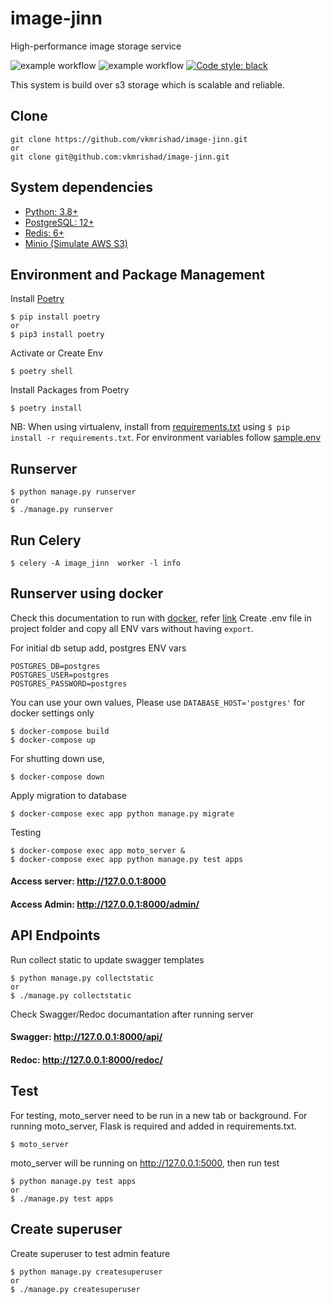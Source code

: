 # image-jinn
High-performance image storage service

![example workflow](https://github.com/vkmrishad/image-jinn/actions/workflows/black.yaml/badge.svg?branch=main)
![example workflow](https://github.com/vkmrishad/image-jinn/actions/workflows/django-ci.yaml/badge.svg?branch=main)
<a href="https://github.com/psf/black"><img alt="Code style: black" src="https://img.shields.io/badge/code%20style-black-000000.svg"></a>

This system is build over s3 storage which is scalable and reliable.

## Clone

    git clone https://github.com/vkmrishad/image-jinn.git
    or
    git clone git@github.com:vkmrishad/image-jinn.git

## System dependencies

* [Python: 3.8+](https://www.python.org/downloads/)
* [PostgreSQL: 12+](https://www.postgresql.org/download/)
* [Redis: 6+](https://redis.io/docs/getting-started/installation/)
* [Minio (Simulate AWS S3)](https://min.io/download)

## Environment and Package Management
Install [Poetry](https://python-poetry.org/)

    $ pip install poetry
    or
    $ pip3 install poetry

Activate or Create Env

    $ poetry shell

Install Packages from Poetry

    $ poetry install

NB: When using virtualenv, install from [requirements.txt](/requirements.txt) using `$ pip install -r requirements.txt`.
For environment variables follow [sample.env](/sample.env)

## Runserver

    $ python manage.py runserver
    or
    $ ./manage.py runserver

## Run Celery

    $ celery -A image_jinn  worker -l info

## Runserver using docker
Check this documentation to run with [docker](https://docs.docker.com/desktop/), refer [link](https://docs.docker.com/samples/django/)
Create .env file in project folder and copy all ENV vars without having `export`.

For initial db setup add, postgres ENV vars
```
POSTGRES_DB=postgres
POSTGRES_USER=postgres
POSTGRES_PASSWORD=postgres
```
You can use your own values, Please use `DATABASE_HOST='postgres'` for docker settings only

    $ docker-compose build
    $ docker-compose up

For shutting down use,

    $ docker-compose down

Apply migration to database

    $ docker-compose exec app python manage.py migrate

Testing

    $ docker-compose exec app moto_server &
    $ docker-compose exec app python manage.py test apps

#### Access server: http://127.0.0.1:8000
#### Access Admin: http://127.0.0.1:8000/admin/

## API Endpoints
Run collect static to update swagger templates

    $ python manage.py collectstatic
    or
    $ ./manage.py collectstatic

Check Swagger/Redoc documantation after running server
#### Swagger: http://127.0.0.1:8000/api/
#### Redoc: http://127.0.0.1:8000/redoc/

## Test
For testing, moto_server need to be run in a new tab or background. For running moto_server, Flask is required and added in requirements.txt.

    $ moto_server

moto_server will be running on http://127.0.0.1:5000, then run test

    $ python manage.py test apps
    or
    $ ./manage.py test apps

## Create superuser
Create superuser to test admin feature

    $ python manage.py createsuperuser
    or
    $ ./manage.py createsuperuser
